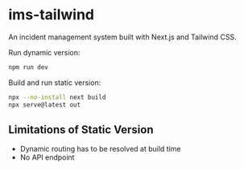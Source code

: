 # ims-tailwind
An incident management system built with Next.js and Tailwind CSS.

Run dynamic version:

```bash
npm run dev
```

Build and run static version:

```bash
npx --no-install next build
npx serve@latest out
```

## Limitations of Static Version

- Dynamic routing has to be resolved at build time
- No API endpoint